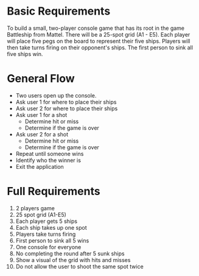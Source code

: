 # Basic Requirements

To build a small, two-player console game that has its root in the game Battleship from Mattel. There will be a 25-spot grid (A1 - E5). Each player will place five pegs on the board to represent their five ships. Players will then take turns firing on their opponent's ships. The first person to sink all five ships win.

# General Flow

- Two users open up the console.
- Ask user 1 for where to place their ships
- Ask user 2 for where to place their ships
- Ask user 1 for a shot
  - Determine hit or miss
  - Determine if the game is over
- Ask user 2 for a shot
  - Determine hit or miss
  - Determine if the game is over
- Repeat until someone wins
- Identify who the winner is
- Exit the application

# Full Requirements

1. 2 players game
2. 25 spot grid (A1-E5)
3. Each player gets 5 ships
4. Each ship takes up one spot
5. Players take turns firing
6. First person to sink all 5 wins
7. One console for everyone
8. No completing the round after 5 sunk ships
9. Show a visual of the grid with hits and misses
10. Do not allow the user to shoot the same spot twice
